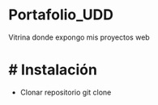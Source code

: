 # Portafolio_UDD
 Vitrina donde expongo mis proyectos web

 # # Instalación

 - Clonar repositorio git clone